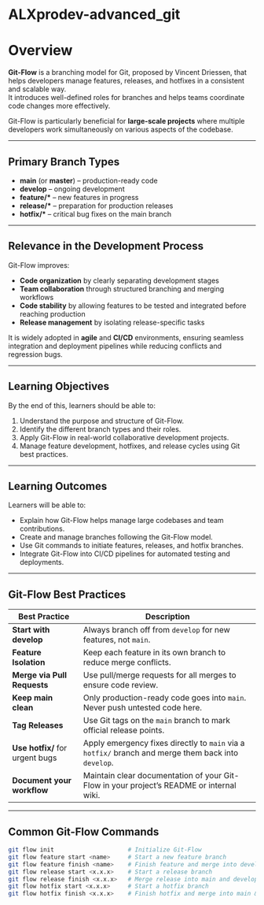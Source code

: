 # ALXprodev-advanced_git

# Overview

**Git-Flow** is a branching model for Git, proposed by Vincent Driessen, that helps developers manage features, releases, and hotfixes in a consistent and scalable way.  
It introduces well-defined roles for branches and helps teams coordinate code changes more effectively.

Git-Flow is particularly beneficial for **large-scale projects** where multiple developers work simultaneously on various aspects of the codebase.

---

## Primary Branch Types

- **main** (or **master**) – production-ready code
- **develop** – ongoing development
- **feature/\*** – new features in progress
- **release/\*** – preparation for production releases
- **hotfix/\*** – critical bug fixes on the main branch

---

## Relevance in the Development Process

Git-Flow improves:

- **Code organization** by clearly separating development stages
- **Team collaboration** through structured branching and merging workflows
- **Code stability** by allowing features to be tested and integrated before reaching production
- **Release management** by isolating release-specific tasks

It is widely adopted in **agile** and **CI/CD** environments, ensuring seamless integration and deployment pipelines while reducing conflicts and regression bugs.

---

## Learning Objectives

By the end of this, learners should be able to:

1. Understand the purpose and structure of Git-Flow.
2. Identify the different branch types and their roles.
3. Apply Git-Flow in real-world collaborative development projects.
4. Manage feature development, hotfixes, and release cycles using Git best practices.

---

## Learning Outcomes

Learners will be able to:

- Explain how Git-Flow helps manage large codebases and team contributions.
- Create and manage branches following the Git-Flow model.
- Use Git commands to initiate features, releases, and hotfix branches.
- Integrate Git-Flow into CI/CD pipelines for automated testing and deployments.

---

## Git-Flow Best Practices

| Best Practice                   | Description                                                                                         |
| ------------------------------- | --------------------------------------------------------------------------------------------------- |
| **Start with develop**          | Always branch off from `develop` for new features, not `main`.                                      |
| **Feature Isolation**           | Keep each feature in its own branch to reduce merge conflicts.                                      |
| **Merge via Pull Requests**     | Use pull/merge requests for all merges to ensure code review.                                       |
| **Keep main clean**             | Only production-ready code goes into `main`. Never push untested code here.                         |
| **Tag Releases**                | Use Git tags on the `main` branch to mark official release points.                                  |
| **Use hotfix/** for urgent bugs | Apply emergency fixes directly to `main` via a `hotfix/` branch and merge them back into `develop`. |
| **Document your workflow**      | Maintain clear documentation of your Git-Flow in your project’s README or internal wiki.            |

---

## Common Git-Flow Commands

```bash
git flow init                     # Initialize Git-Flow
git flow feature start <name>     # Start a new feature branch
git flow feature finish <name>    # Finish feature and merge into develop
git flow release start <x.x.x>    # Start a release branch
git flow release finish <x.x.x>   # Merge release into main and develop
git flow hotfix start <x.x.x>     # Start a hotfix branch
git flow hotfix finish <x.x.x>    # Finish hotfix and merge into main & develop
```
